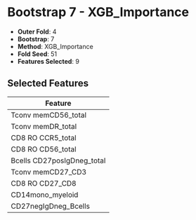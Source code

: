 # Bootstrap 7 - XGB_Importance

- **Outer Fold**: 4
- **Bootstrap**: 7
- **Method**: XGB_Importance
- **Fold Seed**: 51
- **Features Selected**: 9

## Selected Features

| Feature |
|---------|
| Tconv memCD56_total |
| Tconv memDR_total |
| CD8 RO CCR5_total |
| CD8 RO CD56_total |
| Bcells CD27posIgDneg_total |
| Tconv memCD27_CD3 |
| CD8 RO CD27_CD8 |
| CD14mono_myeloid |
| CD27negIgDneg_Bcells |
